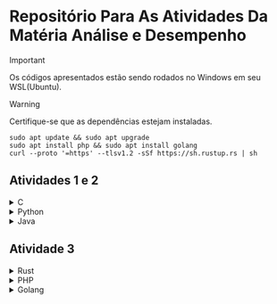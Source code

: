 # Repositório Para As Atividades Da Matéria Análise e Desempenho

> [!IMPORTANT]
> Os códigos apresentados estão sendo rodados no Windows em seu WSL(Ubuntu).

> [!WARNING]
> Certifique-se que as dependências estejam instaladas.
> ```shell
> sudo apt update && sudo apt upgrade
> sudo apt install php && sudo apt install golang
> curl --proto '=https' --tlsv1.2 -sSf https://sh.rustup.rs | sh
>```

## Atividades 1 e 2
<details>
<summary>C</summary>
```shell
cd C && gcc -o main main.c
```
</details>
<details>
<summary>Python</summary>
```shell
cd python && python main.py
```
</details>

<details>
<summary>Java</summary> 
```shell
cd java/src && javac Main.java LinkedList.java && java Main
```
</details>

## Atividade 3 
<details>
<summary>Rust</summary>
</details>
<details>
<summary>PHP</summary>
</details>
<details>
<summary>Golang</summary> 
</details>